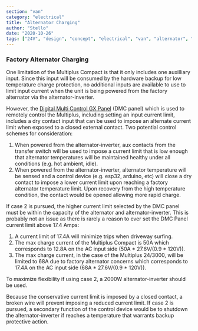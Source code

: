 ```yaml
---
section: "van"
category: "electrical"
title: "Alternator Charging"
author: "Stello"
date: "2020-10-26"
tags: ["24V", "design", "concept", "electrical", "van", "alternator", "charging", "factory"]
---
```



### Factory Alternator Charging

One limitation of the Multiplus Compact is that it only includes one auxilliary input.  Since this input will be consumed by the hardware backup for low temperature charge protection, no additional inputs are available to use to limit input current when the unit is being powered from the factory alternator via the alternator-inverter.

However, the [Digital Multi Control GX Panel](https://www.victronenergy.com/upload/documents/Manual-Digital-Multi-Control-GX-Panel-EN-NL-FR-DE-ES.pdf) (DMC panel) which is used to remotely control the Multiplus, including setting an input current limit, includes a dry contact input that can be used to impose an alternate current limit when exposed to a closed external contact.  Two potential control schemes for consideration:

1. When powered from the alternator-inverter, aux contacts from the transfer switch will be used to impose a current limit that is low enough that alternator temperatures will be maintained healthy under all conditions (e.g. hot ambient, idle).
2. When powered from the alternator-inverter, alternator temperature will be sensed and a control device (e.g. esp32, arduino, etc) will close a dry contact to impose a lower current limit upon reaching a factory alternator temperature limit.  Upon recovery from the high temperature condition, the contact would be opened allowing more rapid charge.

If case 2 is pursued, the higher current limit selected by the DMC panel must be within the capacity of the alternator and alternator-inverter.  This is probably not an issue as there is rarely a reason to ever set the DMC Panel current limit above 17.4 Amps: 

  1. A current limit of 17.4A will minimize trips when driveway surfing.  
 2. The max charge current of the Multiplus Compact is 50A which corresponds to 12.8A on the AC input side (50A * 27.6V/(0.9 * 120V)).
  3. The max charge current, in the case of the Multiplus 24/3000, will be limited to 68A due to factory alternator concerns which corresponds to 17.4A on the AC input side (68A * 27.6V/(0.9 * 120V)).

To maximize flexibility if using case 2, a 2000W alternator-inverter should be used.

Because the conservative current limit is imposed by a closed contact, a broken wire will prevent imposing a reduced current limit.  If case 2 is pursued, a secondary function of the control device would be to shutdown the alternator-inverter if reaches a temperature that warrants backup protective action.



